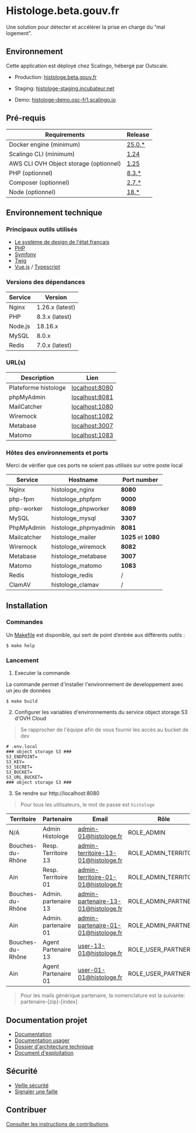 # Histologe.beta.gouv.fr

Une solution pour détecter et accélérer la prise en charge du “mal logement”.

## Environnement

Cette application est déployé chez Scalingo, hébergé par Outscale.

- Production: [histologe.beta.gouv.fr](https://histologe.beta.gouv.fr)

- Staging: [histologe-staging.incubateur.net](https://histologe-staging.incubateur.net)

- Demo: [histologe-demo.osc-fr1.scalingo.io](https://histologe-demo.osc-fr1.scalingo.io)

## Pré-requis

Requirements|Release
------------|--------
Docker engine (minimum)| [25.0.*](https://www.docker.com/)
Scalingo CLI (minimum) | [1.24](https://doc.scalingo.com/platform/cli/start)
AWS CLI OVH Object storage (optionnel) | [1.25](https://docs.ovh.com/fr/storage/s3/debuter-avec-s3/#utilisation-de-aws-cli)
PHP (optionnel)| [8.3.*](https://www.php.net/)
Composer (optionnel) | [2.7.*](https://getcomposer.org/download/)
Node (optionnel)| [18.*](https://nodejs.org/en/)

## Environnement technique
### Principaux outils utilisés
* [Le système de design de l'état français](https://www.systeme-de-design.gouv.fr/)
* [PHP](https://www.php.net/)
* [Symfony](https://symfony.com/)
* [Twig](https://twig.symfony.com/)
* [Vue.js](https://vuejs.org/) / [Typescript](https://www.typescriptlang.org/)

### Versions des dépendances

Service|Version
-------|-------
Nginx | 1.26.x (latest)
PHP | 8.3.x (latest)
Node.js | 18.16.x
MySQL | 8.0.x
Redis | 7.0.x (latest)

### URL(s)

Description| Lien
---------|------------- 
Plateforme histologe| [localhost:8080](http://localhost:8080)
phpMyAdmin | [localhost:8081](http://localhost:8081)
MailCatcher  | [localhost:1080](http://localhost:1080)
Wiremock  | [localhost:1082](http://localhost:1082)
Metabase  | [localhost:3007](http://localhost:3007)
Matomo  | [localhost:1083](http://localhost:1083)

### Hôtes des environnements et ports

Merci de vérifier que ces ports ne soient pas utilisés sur votre poste local

Service| Hostname             |Port number
-------|----------------------|-----------
Nginx| histologe_nginx      | **8080**
php-fpm| histologe_phpfpm     |**9000**
php-worker| histologe_phpworker  |**8089**
MySQL| histologe_mysql      |**3307**
PhpMyAdmin | histologe_phpmyadmin | **8081**
Mailcatcher| histologe_mailer     | **1025** et **1080**
Wiremock| histologe_wiremock   | **8082**
Metabase| histologe_metabase   | **3007**
Matomo | histologe_matomo     | **1083**
Redis| histologe_redis      | /
ClamAV| histologe_clamav     | /

## Installation

### Commandes

Un [Makefile](Makefile) est disponible, qui sert de point d’entrée aux différents outils :

```
$ make help
```

### Lancement

1. Executer la commande

La commande permet d'installer l'environnement de developpement avec un jeu de données

```
$ make build
```

2. Configurer les variables d'environnements du service object storage S3 d'OVH Cloud

> Se rapprocher de l'équipe afin de vous fournir les accès au bucket de dev

```
# .env.local
### object storage S3 ###
S3_ENDPOINT=
S3_KEY=
S3_SECRET=
S3_BUCKET=
S3_URL_BUCKET=
### object storage S3 ###
```

3. Se rendre sur http://localhost:8080

> Pour tous les utilisateurs, le mot de passe est `histologe`

Territoire             | Partenaire                | Email                               | Rôle       
-----------------------|---------------------------|-------------------------------------|----------------------
N/A                    | Admin Histologe           | admin-01@histologe.fr               | ROLE_ADMIN 
Bouches-du-Rhône       | Resp. Territoire 13       | admin-territoire-13-01@histologe.fr | ROLE_ADMIN_TERRITORY
Ain                    | Resp. Territoire 01       | admin-territoire-01-01@histologe.fr | ROLE_ADMIN_TERRITORY
Bouches-du-Rhône       | Admin. partenaire 13       | admin-partenaire-13-01@histologe.fr | ROLE_ADMIN_PARTNER
Ain                    | Admin. partenaire 01       | admin-partenaire-01-01@histologe.fr | ROLE_ADMIN_PARTNER
Bouches-du-Rhône       | Agent Partenaire 13 | user-13-01@histologe.fr             | ROLE_USER_PARTNER
Ain                    | Agent Partenaire 01 | user-01-01@histologe.fr             | ROLE_USER_PARTNER

> Pour les mails générique partenaire, la nomenclature est la suivante: partenaire-[zip]-[index]

## Documentation projet

- [Documentation](https://github.com/MTES-MCT/histologe/wiki)
- [Documentation usager](https://documentation.histologe.beta.gouv.fr/)
- [Dossier d'architecture technique](./docs/ARCHITECTURE.md)
- [Document d'exploitation](./docs/EXPLOITATION.md)

## Sécurité

- [Veille sécurité](./docs/SECURITY.md)
- [Signaler une faille](./docs/SECURITY.md#signaler-une-faille)

## Contribuer

[Consulter les instructions de contributions](./docs/CONTRIBUTING.md).